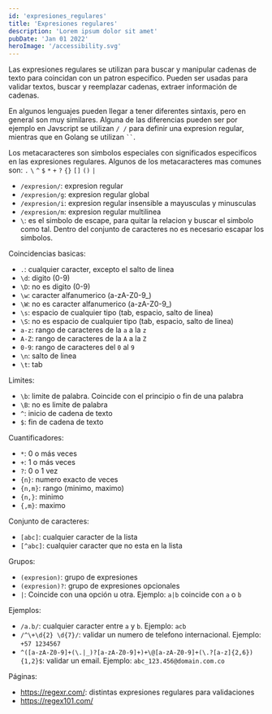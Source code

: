 ```yaml
---
id: 'expresiones_regulares'
title: 'Expresiones regulares'
description: 'Lorem ipsum dolor sit amet'
pubDate: 'Jan 01 2022'
heroImage: '/accessibility.svg'
---
```


Las expresiones regulares se utilizan para buscar y manipular cadenas de texto
para coincidan con un patron especifico. Pueden ser usadas para validar textos,
buscar y reemplazar cadenas, extraer información de cadenas.

En algunos lenguajes pueden llegar a tener diferentes sintaxis, pero en general
son muy similares. Alguna de las diferencias pueden ser por ejemplo en Javscript 
se utilizan `/ /` para definir una expresion regular, mientras que en Golang se
utilizan ` `` `.

Los metacaracteres son simbolos especiales con significados especificos en las
expresiones regulares. Algunos de los metacaracteres mas comunes son: `.` `\` `^`
`$` `*` `+` `?` `{}` `[]` `()` `|`

- `/expresion/`: expresion regular
- `/expresion/g`: expresion regular global
- `/expresion/i`: expresion regular insensible a mayusculas y minusculas
- `/expresion/m`: expresion regular multilinea
- `\`: es el simbolo de escape, para quitar la relacion y buscar el simbolo
  como tal. Dentro del conjunto de caracteres no es necesario escapar
  los simbolos.

Coincidencias basicas:

- `.`: cualquier caracter, excepto el salto de linea
- `\d`: digito (0-9)
- `\D`: no es digito (0-9)
- `\w`: caracter alfanumerico (a-zA-Z0-9\_)
- `\W`: no es caracter alfanumerico (a-zA-Z0-9\_)
- `\s`: espacio de cualquier tipo (tab, espacio, salto de linea)
- `\S`: no es espacio de cualquier tipo (tab, espacio, salto de linea)
- `a-z`: rango de caracteres de la `a` a la `z`
- `A-Z`: rango de caracteres de la `A` a la `Z`
- `0-9`: rango de caracteres del `0` al `9`
- `\n`: salto de linea
- `\t`: tab

Limites:

- `\b`: limite de palabra. Coincide con el principio o fin de una palabra
- `\B`: no es limite de palabra
- `^`: inicio de cadena de texto
- `$`: fin de cadena de texto

Cuantificadores:

- `*`: 0 o más veces
- `+`: 1 o más veces
- `?`: 0 o 1 vez
- `{n}`: numero exacto de veces
- `{n,m}`: rango (minimo, maximo)
- `{n,}`: minimo
- `{,m}`: maximo

Conjunto de caracteres:

- `[abc]`: cualquier caracter de la lista
- `[^abc]`: cualquier caracter que no esta en la lista

Grupos:

- `(expresion)`: grupo de expresiones
- `(expresion)?`: grupo de expresiones opcionales
- `|`: Coincide con una opción u otra. Ejemplo: `a|b` coincide con `a` o `b`

Ejemplos:

- `/a.b/`: cualquier caracter entre `a` y `b`. Ejemplo: `acb`
- `/^\+\d{2} \d{7}/`: validar un numero de telefono internacional. Ejemplo: `+57 1234567`
- `^([a-zA-Z0-9]+(\.|_)?[a-zA-Z0-9]+)+\@[a-zA-Z0-9]+(\.?[a-z]{2,6}){1,2}$`: validar un email. 
  Ejemplo: `abc_123.456@domain.com.co`

Páginas:

- https://regexr.com/: distintas expresiones regulares para validaciones
- https://regex101.com/
